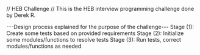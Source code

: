 // HEB Challenge //
This is the HEB interview programming challenge done by Derek R.

---Design process explained for the purpose of the challenge---
Stage (1): Create some tests based on provided requirements
Stage (2): Initialize some modules/functions to resolve tests
Stage (3): Run tests, correct modules/functions as needed
